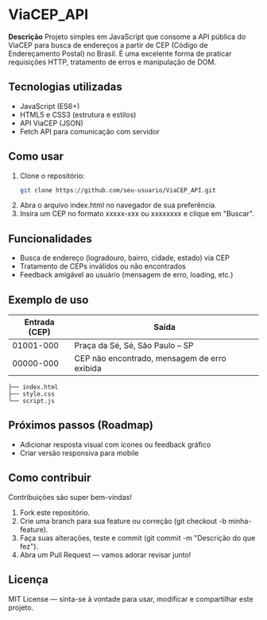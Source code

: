 # ViaCEP_API

**Descrição**
Projeto simples em JavaScript que consome a API pública do ViaCEP para busca de endereços a partir de CEP (Código de Endereçamento Postal) no Brasil. É uma excelente forma de praticar requisições HTTP, tratamento de erros e manipulação de DOM.

##  Tecnologias utilizadas
- JavaScript (ES6+)
- HTML5 e CSS3 (estrutura e estilos)
- API ViaCEP (JSON)
- Fetch API para comunicação com servidor

##  Como usar
1. Clone o repositório:
   ```bash
   git clone https://github.com/seu-usuario/ViaCEP_API.git

2. Abra o arquivo index.html no navegador de sua preferência.
3. Insira um CEP no formato xxxxx-xxx ou xxxxxxxx e clique em "Buscar".

## Funcionalidades
- Busca de endereço (logradouro, bairro, cidade, estado) via CEP
- Tratamento de CEPs inválidos ou não encontrados
- Feedback amigável ao usuário (mensagem de erro, loading, etc.)

## Exemplo de uso
|  Entrada (CEP) |                     Saída                     |
|----------------|-----------------------------------------------|
|   01001-000    |        Praça da Sé, Sé, São Paulo – SP        |
|   00000-000    | CEP não encontrado, mensagem de erro exibida  |

```pgsql
├── index.html
├── style.css
└── script.js
```

## Próximos passos (Roadmap)
- Adicionar resposta visual com ícones ou feedback gráfico
- Criar versão responsiva para mobile

## Como contribuir
Contribuições são super bem-vindas!

1. Fork este repositório.
2. Crie uma branch para sua feature ou correção (git checkout -b minha-feature).
3. Faça suas alterações, teste e commit (git commit -m "Descrição do que fez").
4. Abra um Pull Request — vamos adorar revisar junto!

## Licença
MIT License — sinta-se à vontade para usar, modificar e compartilhar este projeto.